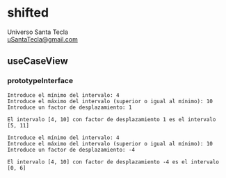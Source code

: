 # shifted
Universo Santa Tecla  
[uSantaTecla@gmail.com](mailto:uSantaTecla@gmail.com)  


## useCaseView

### prototypeInterface

~~~
Introduce el mínimo del intervalo: 4
Introduce el máximo del intervalo (superior o igual al mínimo): 10
Introduce un factor de desplazamiento: 1

El intervalo [4, 10] con factor de desplazamiento 1 es el intervalo [5, 11]
~~~

~~~
Introduce el mínimo del intervalo: 4
Introduce el máximo del intervalo (superior o igual al mínimo): 10
Introduce un factor de desplazamiento: -4

El intervalo [4, 10] con factor de desplazamiento -4 es el intervalo [0, 6]
~~~
